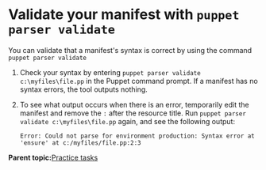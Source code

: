 # Validate your manifest with `puppet parser validate`

You can validate that a manifest's syntax is correct by using the command `puppet parser validate`

1.  Check your syntax by entering `puppet parser validate c:\myfiles\file.pp` in the Puppet command prompt. If a manifest has no syntax errors, the tool outputs nothing.

2.  To see what output occurs when there is an error, temporarily edit the manifest and remove the `:` after the resource title. Run `puppet parser validate c:\myfiles\file.pp` again, and see the following output:

    ```
    Error: Could not parse for environment production: Syntax error at 'ensure' at c:/myfiles/file.pp:2:3
    ```


**Parent topic:**[Practice tasks](practice_windows_tasks.md)

